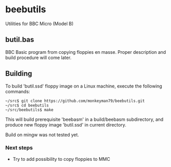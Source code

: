 # beebutils
Utilities for BBC Micro (Model B)

## butil.bas
BBC Basic program from copying floppies en masse. Proper description and build procedure will come later.

## Building

To build 'butil.ssd' floppy image on a Linux machine, execute the following commands:

```shell-session
~/src$ git clone https://github.com/monkeyman79/beebutils.git
~/src$ cd beebutils
~/src/beebutils$ make
```

This will build prerequisite 'beebasm' in a build/beebasm subdirectory, and
produce new floppy image 'butil.ssd' in current directory.

Build on mingw was not tested yet.

### Next steps

* Try to add possibility to copy floppies to MMC
